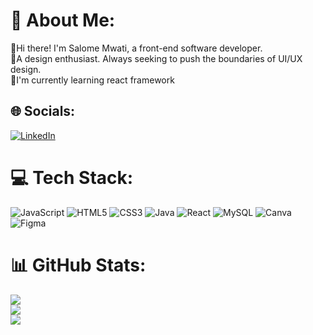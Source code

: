 # 💫 About Me:
👋Hi there! I'm Salome Mwati, a front-end software developer.<br>🎨A design enthusiast. Always seeking to push the boundaries of UI/UX design.<br>🌱I'm currently learning react framework<br>


## 🌐 Socials:
[![LinkedIn](https://img.shields.io/badge/LinkedIn-%230077B5.svg?logo=linkedin&logoColor=white)](https://linkedin.com/in/https://www.linkedin.com/in/salome-mwati-813501263/) 

# 💻 Tech Stack:
![JavaScript](https://img.shields.io/badge/javascript-%23323330.svg?style=for-the-badge&logo=javascript&logoColor=%23F7DF1E) ![HTML5](https://img.shields.io/badge/html5-%23E34F26.svg?style=for-the-badge&logo=html5&logoColor=white) ![CSS3](https://img.shields.io/badge/css3-%231572B6.svg?style=for-the-badge&logo=css3&logoColor=white) ![Java](https://img.shields.io/badge/java-%23ED8B00.svg?style=for-the-badge&logo=openjdk&logoColor=white) ![React](https://img.shields.io/badge/react-%2320232a.svg?style=for-the-badge&logo=react&logoColor=%2361DAFB) ![MySQL](https://img.shields.io/badge/mysql-%2300000f.svg?style=for-the-badge&logo=mysql&logoColor=white) ![Canva](https://img.shields.io/badge/Canva-%2300C4CC.svg?style=for-the-badge&logo=Canva&logoColor=white) ![Figma](https://img.shields.io/badge/figma-%23F24E1E.svg?style=for-the-badge&logo=figma&logoColor=white)
# 📊 GitHub Stats:
![](https://github-readme-stats.vercel.app/api?username=sonnie36&theme=dark&hide_border=false&include_all_commits=false&count_private=false)<br/>
![](https://github-readme-streak-stats.herokuapp.com/?user=sonnie36&theme=dark&hide_border=false)<br/>
[![](https://visitcount.itsvg.in/api?id=sonnie36&icon=0&color=6)](https://visitcount.itsvg.in)

<!-- Proudly created with GPRM ( https://gprm.itsvg.in ) -->

